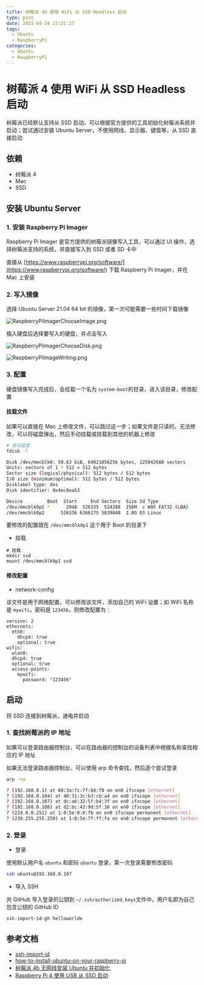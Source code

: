 ```yaml
---
title: 树莓派 4b 使用 WiFi 从 SSD Headless 启动
type: post
date: 2021-04-24 21:21:27
tags:
  - Ubuntu
  - RaspberryPi
categories:
  - Ubuntu
  - RaspberryPi
---
```


# 树莓派 4 使用 WiFi 从 SSD Headless 启动

树莓派已经默认支持从 SSD 启动，可以根据官方提供的工具初始化树莓派系统并启动；尝试通过安装 Ubuntu Server，不使用网线、显示器、键盘等，从 SSD 直接启动

## 依赖

- 树莓派 4
- Mac
- SSD

## 安装 Ubuntu Server

### 1. 安装 Raspberry Pi Imager

Raspberry Pi Imager 是官方提供的树莓派镜像写入工具，可以通过 UI 操作，选择树莓派支持的系统，并直接写入到 SSD 或者 SD 卡中

直接从 [https://www.raspberrypi.org/software/](https://www.raspberrypi.org/software/) 下载 Raspberry Pi Imager，并在 Mac 上安装

### 2. 写入镜像

选择 Ubuntu Server 21.04 64 bit 的镜像，第一次可能需要一些时间下载镜像

![RaspberryPiImagerChooseImage.png](https://img.hellowood.dev/picture/RaspberryPiImagerChooseImage.png)

插入硬盘后选择要写入的硬盘，并点击写入

![RaspberryPiImagerChooseDisk.png](https://img.hellowood.dev/picture/RaspberryPiImagerChooseDisk.png)

![RaspberryPiImageWriting.png](https://img.hellowood.dev/picture/RaspberryPiImageWriting.png)

### 3. 配置

硬盘镜像写入完成后，会挂载一个名为 `system-boot`的目录，进入该目录，修改配置

#### 挂载文件

如果可以直接在 Mac 上修改文件，可以跳过这一步；如果文件是只读的，无法修改，可以将磁盘弹出，然后手动挂载或挂载到其他的机器上修改

```bash
# 查找磁盘
fdisk -l

Disk /dev/mmcblk0: 59.63 GiB, 64021856256 bytes, 125042688 sectors
Units: sectors of 1 * 512 = 512 bytes
Sector size (logical/physical): 512 bytes / 512 bytes
I/O size (minimum/optimal): 512 bytes / 512 bytes
Disklabel type: dos
Disk identifier: 0x4ec8ea53

Device         Boot  Start     End Sectors  Size Id Type
/dev/mmcblk0p1 *      2048  526335  524288  256M  c W95 FAT32 (LBA)
/dev/mmcblk0p2      526336 6366175 5839840  2.8G 83 Linux
```

要修改的配置就在 `/dev/mmcblk0p1` 这个用于 Boot 的目录下

- 挂载

```
# 挂载
mkdir ssd
mount /dev/mmcblk0p1 ssd
```

#### 修改配置

- network-config

该文件是用于网络配置，可以修改该文件，添加自己的 WiFi 设置；如 WiFi 名称是 `mywifi`，密码是 `123456`，则修改配置为：

```
version: 2
ethernets:
  eth0:
    dhcp4: true
    optional: true
wifis:
  wlan0:
  dhcp4: true
  optional: true
  access-points:
    mywifi:
      password: "123456"
```

## 启动

将 SSD 连接到树莓派，通电并启动

### 1. 查找树莓派的 IP 地址

如果可以登录路由器控制台，可以在路由器的控制台的设备列表中根据名称查找相应的 IP 地址

如果无法登录路由器控制台，可以使用 arp 命令查找，然后逐个尝试登录

```bash
arp -na

? (192.168.0.1) at 60:3a:7c:7f:b6:f8 on en0 ifscope [ethernet]
? (192.168.0.104) at 40:31:3c:b3:cb:a4 on en0 ifscope [ethernet]
? (192.168.0.107) at dc:a6:32:5f:b4:3f on en0 ifscope [ethernet]
? (192.168.0.108) at d2:bc:42:9d:5f:38 on en0 ifscope [ethernet]
? (224.0.0.251) at 1:0:5e:0:0:fb on en0 ifscope permanent [ethernet]
? (239.255.255.250) at 1:0:5e:7f:ff:fa on en0 ifscope permanent [ethernet]
```

### 2. 登录

- 登录

使用默认用户名 `ubuntu` 和密码 `ubuntu` 登录，第一次登录需要修改密码

```bash
ssh ubuntu@192.168.0.107
```

- 导入 SSH

共 GitHub 导入登录的公钥到 `~/.ssh/authorized_keys`文件中，用户名即为自己包含公钥的 GitHub ID

```bash
ssh-import-id-gh helloworlde
```

## 参考文档

- [ssh-import-id](http://manpages.ubuntu.com/manpages/bionic/man1/ssh-import-id.1.html)
- [how-to-install-ubuntu-on-your-raspberry-pi](https://ubuntu.com/tutorials/how-to-install-ubuntu-on-your-raspberry-pi#1-overview)
- [树莓派 4b 无网线安装 Ubuntu 并初始化](https://helloworlde.github.io/2019/12/15/%E6%A0%91%E8%8E%93%E6%B4%BE-4b-%E6%97%A0%E7%BD%91%E7%BA%BF%E5%AE%89%E8%A3%85-Ubuntu-%E5%B9%B6%E5%88%9D%E5%A7%8B%E5%8C%96/)
- [Raspberry Pi 4 使用 USB 从 SSD 启动](https://helloworlde.github.io/2020/09/20/Raspberry-Pi-4-%E4%BD%BF%E7%94%A8-USB-%E4%BB%8E-SSD-%E5%90%AF%E5%8A%A8/)
